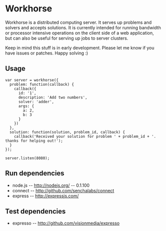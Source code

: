 Workhorse
=========

Workhorse is a distributed computing server. It serves up problems and solvers and accepts solutions. It is currently intended for running bandwidth or processor intensive operations on the client side of a web application, but can also be useful for serving up jobs to server clusters.

Keep in mind this stuff is in early development. Please let me know if you have issues or patches. Happy solving :)

Usage
-----
    var server = workhorse({
      problem: function(callback) {
        callback({
          id: '1',
          description: 'Add two numbers',
          solver: 'adder',
          args: {
            a: 2,
            b: 3
          }
        })
      },
      solution: function(solution, problem_id, callback) {
        callback('Received your solution for problem ' + problem_id + '. thanks for helping out!');
      }
    });

    server.listen(8080);

Run dependencies
----------------
* node.js -- http://nodejs.org/  -- 0.1.100
* connect -- http://github.com/senchalabs/connect
* express -- http://expressjs.com/

Test dependencies
-----------------
* expresso -- http://github.com/visionmedia/expresso

